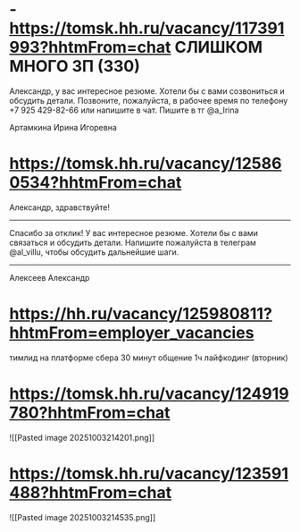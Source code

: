 # - https://tomsk.hh.ru/vacancy/117391993?hhtmFrom=chat СЛИШКОМ МНОГО ЗП (330)

Александр, у вас интересное резюме. Хотели бы с вами созвониться и обсудить детали. Позвоните, пожалуйста, в рабочее время по телефону +7 925 429-82-66 или напишите в чат. Пишите в тг @a_Irina

Артамкина Ирина Игоревна

# https://tomsk.hh.ru/vacancy/125860534?hhtmFrom=chat

Александр, здравствуйте!

---

Спасибо за отклик! У вас интересное резюме. Хотели бы с вами связаться и обсудить детали. Напишите пожалуйста в телеграм @al_villu, чтобы обсудить дальнейшие шаги.

---

Алексеев Александр

# https://hh.ru/vacancy/125980811?hhtmFrom=employer_vacancies

тимлид на платформе сбера
30 минут общение 1ч лайфкодинг (вторник)

# https://tomsk.hh.ru/vacancy/124919780?hhtmFrom=chat
![[Pasted image 20251003214201.png]]

# https://tomsk.hh.ru/vacancy/123591488?hhtmFrom=chat
![[Pasted image 20251003214535.png]]